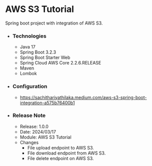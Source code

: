 # AWS S3 Tutorial
Spring boot project with integration of AWS S3.

* ### Technologies
  * Java 17
  * Spring Boot 3.2.3
  * Spring Boot Starter Web
  * Spring Cloud AWS Core 2.2.6.RELEASE
  * Maven
  * Lombok
  
* ### Configuration
  * https://sachithariyathilaka.medium.com/aws-s3-spring-boot-integration-a575b76400b1
  
* ### Release Note

  * Release: 1.0.0
  * Date: 2024/03/17
  * Module: AWS S3 Tutorial
  * Changes
      * File upload endpoint to AWS S3.
      * File download endpoint from AWS S3.
      * File delete endpoint on AWS S3.
